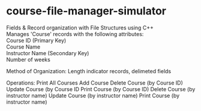 # course-file-manager-simulator  

Fields & Record organization with File Structures using C++  
Manages 'Course' records with the following attributes:  
  Course ID (Primary Key)  
  Course Name  
  Instructor Name (Secondary Key)  
  Number of weeks  
  
Method of Organization: Length indicator records, delimeted fields  

Operations: 
  Print All Courses
  Add Course
  Delete Course (by Course ID)
  Update Course (by Course ID
  Print Course (by Course ID)
  Delete Course (by instructor name)
  Update Course (by instructor name)
  Print Course (by instructor name)
